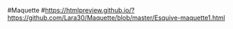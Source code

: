 #Maquette
#https://htmlpreview.github.io/?https://github.com/Lara30/Maquette/blob/master/Esquive-maquette1.html
